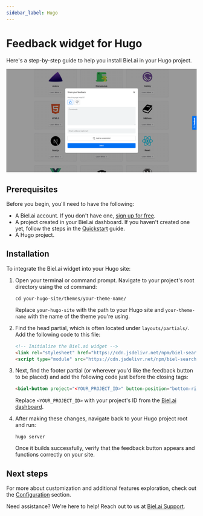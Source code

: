 ```yaml
---
sidebar_label: Hugo
---
```


# Feedback widget for Hugo

Here's a step-by-step guide to help you install Biel.ai in your Hugo project.

![Feedback wiget for docs screenshot](./images/feedback-widget-docs.png)

## Prerequisites

Before you begin, you'll need to have the following:

- A Biel.ai account. If you don't have one, [sign up for free](https://app.biel.ai/accounts/signup/).
- A project created in your Biel.ai dashboard. If you haven't created one yet, follow the steps in the [Quickstart](../quickstart.md#2-create-a-project) guide.
- A Hugo project.

## Installation

To integrate the Biel.ai widget into your Hugo site:

1. Open your terminal or command prompt. Navigate to your project's root directory using the `cd` command:

    ```console
    cd your-hugo-site/themes/your-theme-name/
    ```

    Replace `your-hugo-site` with the path to your Hugo site and `your-theme-name` with the name of the theme you're using.

1. Find the head partial, which is often located under `layouts/partials/`. Add the following code to this file:

    ```html
    <!-- Initialize the Biel.ai widget -->
    <link rel="stylesheet" href="https://cdn.jsdelivr.net/npm/biel-search/dist/biel-search/biel-search.css">
    <script type="module" src="https://cdn.jsdelivr.net/npm/biel-search/dist/biel-search/biel-search.esm.js"></script>
    ```

1. Next, find the footer partial (or wherever you'd like the feedback button to be placed) and add the following code just before the closing tags:

    ```html
    <biel-button project="<YOUR_PROJECT_ID>" button-position="bottom-right" modal-position="bottom-right" button-style="dark">ASK AI</biel-button>
    ```

    Replace `<YOUR_PROJECT_ID>` with your project's ID from the [Biel.ai dashboard](../quickstart.md#2-create-a-project).

1. After making these changes, navigate back to your Hugo project root and run:

    ```console
    hugo server
    ```

    Once it builds successfully, verify that the feedback button appears and functions correctly on your site.

## Next steps

For more about customization and additional features exploration, check out the [Configuration](/category/configuration) section.

Need assistance? We're here to help! Reach out to us at [Biel.ai Support](https://biel.ai/contact).